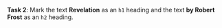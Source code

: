 **Task 2**: Mark the text **Revelation** as an `h1` heading and the text **by Robert Frost** as an `h2` heading.
